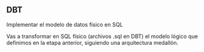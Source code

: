 ## DBT
Implementar el modelo de datos físico en SQL

Vas a transformar en SQL físico (archivos .sql en DBT) el modelo lógico que definimos en la etapa anterior, siguiendo una arquitectura medallón.

